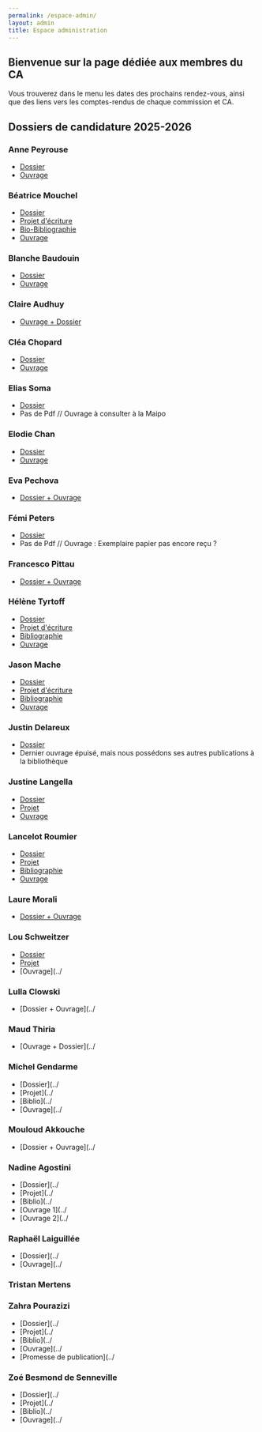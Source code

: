 ```yaml
---
permalink: /espace-admin/
layout: admin
title: Espace administration
---
```

## Bienvenue sur la page dédiée aux membres du CA

Vous trouverez dans le menu les dates des prochains rendez-vous, ainsi que des liens vers les comptes-rendus de chaque commission et CA.

## Dossiers de candidature 2025-2026

### Anne Peyrouse

- [Dossier](https://maisondelapoesie-rennes.org/docs/candidatures_2025-2026/Anne%20Peyrouse/01Anne_Peyrouse_Dossier.pdf.pdf)
- [Ouvrage](https://maisondelapoesie-rennes.org/docs/candidatures_2025-2026/Anne%20Peyrouse/02Anne_Peyrouse_Ouvrage.pdf.pdf)

### Béatrice Mouchel
- [Dossier](https://maisondelapoesie-rennes.org/docs/candidatures_2025-2026/B%C3%A9atrice%20Mouchel/01Beatrice_Mouchel-DOSSIER_CANDIDATURE.pdf)
- [Projet d'écriture](https://maisondelapoesie-rennes.org/docs/candidatures_2025-2026/B%C3%A9atrice%20Mouchel/02Beatrice_Mouchel-PROJET_ECRITURE.pdf)
- [Bio-Bibliographie](https://maisondelapoesie-rennes.org/docs/candidatures_2025-2026/B%C3%A9atrice%20Mouchel/03Beatrice_Mouchel-BIO_BIBLIOGRAPHIE.pdf)
- [Ouvrage](https://maisondelapoesie-rennes.org/docs/candidatures_2025-2026/B%C3%A9atrice%20Mouchel/04Beatrice_Mouchel-maquette-livre-déplier-les-silences.pdf)

### Blanche Baudouin
- [Dossier](https://maisondelapoesie-rennes.org/docs/candidatures_2025-2026/Blanche%20Baudouin/01Blanche_Baudoin_Dossier.pdf)
- [Ouvrage](https://maisondelapoesie-rennes.org/docs/candidatures_2025-2026/Blanche%20Baudouin/02Blanche_Baudoin_Ouvrage.pdf)

### Claire Audhuy
- [Ouvrage + Dossier](https://maisondelapoesie-rennes.org/docs/candidatures_2025-2026/Claide%20Audhuy/Claire_Audhuy_dossier_ouvrage.pdf)

### Cléa Chopard
- [Dossier](https://maisondelapoesie-rennes.org/docs/candidatures_2025-2026/Cl%C3%A9a%20Chopard/01Clea_Chopard_Dossier.pdf)
- [Ouvrage](https://maisondelapoesie-rennes.org/docs/candidatures_2025-2026/Cl%C3%A9a%20Chopard/02Clea_Chopard_Ouvrage.pdf)

### Elias Soma
- [Dossier](https://maisondelapoesie-rennes.org/docs/candidatures_2025-2026/Elias%20Soma/01Elias_Soma_Dossier.pdf)
- Pas de Pdf // Ouvrage à consulter à la Maipo

### Elodie Chan
- [Dossier](https://maisondelapoesie-rennes.org/docs/candidatures_2025-2026/Elodie%20Chan/01Elodie_Chan_Dossier.pdf)
- [Ouvrage](https://maisondelapoesie-rennes.org/docs/candidatures_2025-2026/Elodie%20Chan/02Elodie_Chan_Ouvrage.pdf)

### Eva Pechova
- [Dossier + Ouvrage](https://maisondelapoesie-rennes.org/docs/candidatures_2025-2026/Eva%20Pechova/Eva_Pechova_Dossier_Ouvrage.pdf)

### Fémi Peters
- [Dossier](https://maisondelapoesie-rennes.org/docs/candidatures_2025-2026/F%C3%A9mi%20Peters/Femi_Peters_Dossier.pdf)
- Pas de Pdf // Ouvrage : Exemplaire papier pas encore reçu ?

### Francesco Pittau
- [Dossier + Ouvrage](https://maisondelapoesie-rennes.org/docs/candidatures_2025-2026/Francesco%20Pittau/Francesco_Pittau_Dossier_Ouvrage.pdf)

### Hélène Tyrtoff
- [Dossier](../imgs/01helene_tyrtoff_dossier.pdf)
- [Projet d'écriture](../imgs/02helene_tyrtoff_projet.pdf)
- [Bibliographie](https://maisondelapoesie-rennes.org/docs/candidatures_2025-2026/H%C3%A9l%C3%A8ne%20Tyrtoff/03Helene_Tyrtoff_Biblio.pdf)
- [Ouvrage]()

### Jason Mache
- [Dossier](../imgs/01jason_mache_dossier.pdf)
- [Projet d'écriture](https://maisondelapoesie-rennes.org/docs/candidatures_2025-2026/Jason%20Mache/02Jason_Mache_Projet.pdf)
- [Bibliographie](https://maisondelapoesie-rennes.org/docs/candidatures_2025-2026/Jason%20Mache/03Jason_Mache_Biblio.pdf)
- [Ouvrage](https://maisondelapoesie-rennes.org/docs/candidatures_2025-2026/04Jason_Mache_Ouvrage.pdf)

### Justin Delareux
- [Dossier](https://maisondelapoesie-rennes.org/docs/candidatures_2025-2026/Justin%20Delareux/Justin_Delareux_Dossier.pdf)
- Dernier ouvrage épuisé, mais nous possédons ses autres publications à la bibliothèque

### Justine Langella
- [Dossier](../imgs/01justine_langella_dossier.pdf)
- [Projet](../imgs/02justine_langella_projet.pdf)
- [Ouvrage](https://maisondelapoesie-rennes.org/docs/candidatures_2025-2026/03Justine_Langella_Ouvrage.pdf)

### Lancelot Roumier
- [Dossier](../imgs/01lancelot_roumier_dossier.pdf)
- [Projet](../imgs/02lancelot_roumier_projet.pdf)
- [Bibliographie](../imgs/03lancelot_roumier_biblio.pdf)
- [Ouvrage](../imgs/04lancelot_roumier_ouvrage.pdf)

### Laure Morali
- [Dossier + Ouvrage](../imgs/laure_morali_dossier_ouvrage.pdf)

### Lou Schweitzer
- [Dossier](../imgs/01lou_schweitzer_dossier.pdf)
- [Projet](../imgs/02lou_schweitzer_projet_biblio.pdf)
- [Ouvrage](../

### Lulla Clowski
- [Dossier + Ouvrage](../

### Maud Thiria
- [Ouvrage + Dossier](../

### Michel Gendarme
- [Dossier](../
- [Projet](../
- [Biblio](../
- [Ouvrage](../

### Mouloud Akkouche
- [Dossier + Ouvrage](../

### Nadine Agostini
- [Dossier](../
- [Projet](../
- [Biblio](../
- [Ouvrage 1](../
- [Ouvrage 2](../

### Raphaël Laiguillée
- [Dossier](../
- [Ouvrage](../

### Tristan Mertens

### Zahra Pourazizi
- [Dossier](../
- [Projet](../
- [Biblio](../
- [Ouvrage](../
- [Promesse de publication](../

### Zoé Besmond de Senneville
- [Dossier](../
- [Projet](../
- [Biblio](../
- [Ouvrage](../
